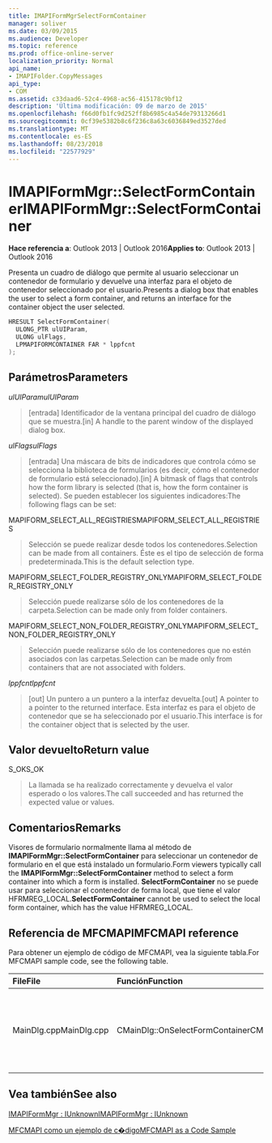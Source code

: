 ```yaml
---
title: IMAPIFormMgrSelectFormContainer
manager: soliver
ms.date: 03/09/2015
ms.audience: Developer
ms.topic: reference
ms.prod: office-online-server
localization_priority: Normal
api_name:
- IMAPIFolder.CopyMessages
api_type:
- COM
ms.assetid: c33daad6-52c4-4968-ac56-415178c9bf12
description: 'Última modificación: 09 de marzo de 2015'
ms.openlocfilehash: f66d0fb1fc9d252ff8b6985c4a54de79313266d1
ms.sourcegitcommit: 0cf39e5382b8c6f236c8a63c6036849ed3527ded
ms.translationtype: MT
ms.contentlocale: es-ES
ms.lasthandoff: 08/23/2018
ms.locfileid: "22577929"
---
```

# <a name="imapiformmgrselectformcontainer"></a><span data-ttu-id="56e11-103">IMAPIFormMgr::SelectFormContainer</span><span class="sxs-lookup"><span data-stu-id="56e11-103">IMAPIFormMgr::SelectFormContainer</span></span>

  
  
<span data-ttu-id="56e11-104">**Hace referencia a**: Outlook 2013 | Outlook 2016</span><span class="sxs-lookup"><span data-stu-id="56e11-104">**Applies to**: Outlook 2013 | Outlook 2016</span></span> 
  
<span data-ttu-id="56e11-105">Presenta un cuadro de diálogo que permite al usuario seleccionar un contenedor de formulario y devuelve una interfaz para el objeto de contenedor seleccionado por el usuario.</span><span class="sxs-lookup"><span data-stu-id="56e11-105">Presents a dialog box that enables the user to select a form container, and returns an interface for the container object the user selected.</span></span>
  
```cpp
HRESULT SelectFormContainer(
  ULONG_PTR ulUIParam,
  ULONG ulFlags,
  LPMAPIFORMCONTAINER FAR * lppfcnt
);
```

## <a name="parameters"></a><span data-ttu-id="56e11-106">Parámetros</span><span class="sxs-lookup"><span data-stu-id="56e11-106">Parameters</span></span>

 <span data-ttu-id="56e11-107">_ulUIParam_</span><span class="sxs-lookup"><span data-stu-id="56e11-107">_ulUIParam_</span></span>
  
> <span data-ttu-id="56e11-108">[entrada] Identificador de la ventana principal del cuadro de diálogo que se muestra.</span><span class="sxs-lookup"><span data-stu-id="56e11-108">[in] A handle to the parent window of the displayed dialog box.</span></span> 
    
 <span data-ttu-id="56e11-109">_ulFlags_</span><span class="sxs-lookup"><span data-stu-id="56e11-109">_ulFlags_</span></span>
  
> <span data-ttu-id="56e11-110">[entrada] Una máscara de bits de indicadores que controla cómo se selecciona la biblioteca de formularios (es decir, cómo el contenedor de formulario está seleccionado).</span><span class="sxs-lookup"><span data-stu-id="56e11-110">[in] A bitmask of flags that controls how the form library is selected (that is, how the form container is selected).</span></span> <span data-ttu-id="56e11-111">Se pueden establecer los siguientes indicadores:</span><span class="sxs-lookup"><span data-stu-id="56e11-111">The following flags can be set:</span></span>
    
<span data-ttu-id="56e11-112">MAPIFORM_SELECT_ALL_REGISTRIES</span><span class="sxs-lookup"><span data-stu-id="56e11-112">MAPIFORM_SELECT_ALL_REGISTRIES</span></span> 
  
> <span data-ttu-id="56e11-113">Selección se puede realizar desde todos los contenedores.</span><span class="sxs-lookup"><span data-stu-id="56e11-113">Selection can be made from all containers.</span></span> <span data-ttu-id="56e11-114">Éste es el tipo de selección de forma predeterminada.</span><span class="sxs-lookup"><span data-stu-id="56e11-114">This is the default selection type.</span></span> 
    
<span data-ttu-id="56e11-115">MAPIFORM_SELECT_FOLDER_REGISTRY_ONLY</span><span class="sxs-lookup"><span data-stu-id="56e11-115">MAPIFORM_SELECT_FOLDER_REGISTRY_ONLY</span></span> 
  
> <span data-ttu-id="56e11-116">Selección puede realizarse sólo de los contenedores de la carpeta.</span><span class="sxs-lookup"><span data-stu-id="56e11-116">Selection can be made only from folder containers.</span></span>
    
<span data-ttu-id="56e11-117">MAPIFORM_SELECT_NON_FOLDER_REGISTRY_ONLY</span><span class="sxs-lookup"><span data-stu-id="56e11-117">MAPIFORM_SELECT_NON_FOLDER_REGISTRY_ONLY</span></span> 
  
> <span data-ttu-id="56e11-118">Selección puede realizarse sólo de los contenedores que no estén asociados con las carpetas.</span><span class="sxs-lookup"><span data-stu-id="56e11-118">Selection can be made only from containers that are not associated with folders.</span></span>
    
 <span data-ttu-id="56e11-119">_lppfcnt_</span><span class="sxs-lookup"><span data-stu-id="56e11-119">_lppfcnt_</span></span>
  
> <span data-ttu-id="56e11-120">[out] Un puntero a un puntero a la interfaz devuelta.</span><span class="sxs-lookup"><span data-stu-id="56e11-120">[out] A pointer to a pointer to the returned interface.</span></span> <span data-ttu-id="56e11-121">Esta interfaz es para el objeto de contenedor que se ha seleccionado por el usuario.</span><span class="sxs-lookup"><span data-stu-id="56e11-121">This interface is for the container object that is selected by the user.</span></span>
    
## <a name="return-value"></a><span data-ttu-id="56e11-122">Valor devuelto</span><span class="sxs-lookup"><span data-stu-id="56e11-122">Return value</span></span>

<span data-ttu-id="56e11-123">S_OK</span><span class="sxs-lookup"><span data-stu-id="56e11-123">S_OK</span></span> 
  
> <span data-ttu-id="56e11-124">La llamada se ha realizado correctamente y devuelva el valor esperado o los valores.</span><span class="sxs-lookup"><span data-stu-id="56e11-124">The call succeeded and has returned the expected value or values.</span></span>
    
## <a name="remarks"></a><span data-ttu-id="56e11-125">Comentarios</span><span class="sxs-lookup"><span data-stu-id="56e11-125">Remarks</span></span>

<span data-ttu-id="56e11-126">Visores de formulario normalmente llama al método de **IMAPIFormMgr::SelectFormContainer** para seleccionar un contenedor de formulario en el que está instalado un formulario.</span><span class="sxs-lookup"><span data-stu-id="56e11-126">Form viewers typically call the **IMAPIFormMgr::SelectFormContainer** method to select a form container into which a form is installed.</span></span> <span data-ttu-id="56e11-127">**SelectFormContainer** no se puede usar para seleccionar el contenedor de forma local, que tiene el valor HFRMREG_LOCAL.</span><span class="sxs-lookup"><span data-stu-id="56e11-127">**SelectFormContainer** cannot be used to select the local form container, which has the value HFRMREG_LOCAL.</span></span> 
  
## <a name="mfcmapi-reference"></a><span data-ttu-id="56e11-128">Referencia de MFCMAPI</span><span class="sxs-lookup"><span data-stu-id="56e11-128">MFCMAPI reference</span></span>

<span data-ttu-id="56e11-129">Para obtener un ejemplo de código de MFCMAPI, vea la siguiente tabla.</span><span class="sxs-lookup"><span data-stu-id="56e11-129">For MFCMAPI sample code, see the following table.</span></span>
  
|<span data-ttu-id="56e11-130">**File**</span><span class="sxs-lookup"><span data-stu-id="56e11-130">**File**</span></span>|<span data-ttu-id="56e11-131">**Función**</span><span class="sxs-lookup"><span data-stu-id="56e11-131">**Function**</span></span>|<span data-ttu-id="56e11-132">**Comentario**</span><span class="sxs-lookup"><span data-stu-id="56e11-132">**Comment**</span></span>|
|:-----|:-----|:-----|
|<span data-ttu-id="56e11-133">MainDlg.cpp</span><span class="sxs-lookup"><span data-stu-id="56e11-133">MainDlg.cpp</span></span>  <br/> |<span data-ttu-id="56e11-134">CMainDlg::OnSelectFormContainer</span><span class="sxs-lookup"><span data-stu-id="56e11-134">CMainDlg::OnSelectFormContainer</span></span>  <br/> |<span data-ttu-id="56e11-135">MFCMAPI usa el método **IMAPIFormMgr::SelectFormContainer** para seleccionar un contenedor de formulario antes de representar su contenido.</span><span class="sxs-lookup"><span data-stu-id="56e11-135">MFCMAPI uses the **IMAPIFormMgr::SelectFormContainer** method to select a form container before rendering its contents.</span></span>  <br/> |
   
## <a name="see-also"></a><span data-ttu-id="56e11-136">Vea también</span><span class="sxs-lookup"><span data-stu-id="56e11-136">See also</span></span>



[<span data-ttu-id="56e11-137">IMAPIFormMgr : IUnknown</span><span class="sxs-lookup"><span data-stu-id="56e11-137">IMAPIFormMgr : IUnknown</span></span>](imapiformmgriunknown.md)


[<span data-ttu-id="56e11-138">MFCMAPI como un ejemplo de c�digo</span><span class="sxs-lookup"><span data-stu-id="56e11-138">MFCMAPI as a Code Sample</span></span>](mfcmapi-as-a-code-sample.md)

